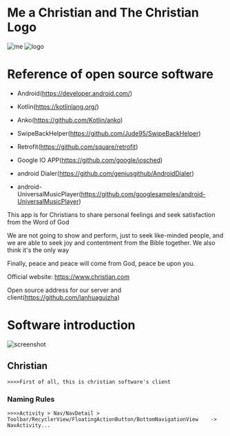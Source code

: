 # Me a Christian and The Christian Logo
![me](https://github.com/lanhuaguizha/Christian/blob/master/20180331_085803.jpg)
![logo](https://github.com/lanhuaguizha/Christian/blob/master/app/src/main/ic_launcher-web.png)

# Reference of open source software

* Android(https://developer.android.com/)
 
* Kotlin(https://kotlinlang.org/)

* Anko(https://github.com/Kotlin/anko)

* SwipeBackHelper(https://github.com/Jude95/SwipeBackHelper)

* Retrofit(https://github.com/square/retrofit)

* Google IO APP(https://github.com/google/iosched)

* android Dialer(https://github.com/geniusgithub/AndroidDialer)

* android-UniversalMusicPlayer(https://github.com/googlesamples/android-UniversalMusicPlayer)

This app is for Christians to share personal feelings and seek satisfaction from the Word of God

We are not going to show and perform, just to seek like-minded people, and we are able to seek joy and contentment from the Bible together. We also think it's the only way

Finally, peace and peace will come from God, peace be upon you.

Official website: https://www.christian.com

Open source address for our server and client(https://github.com/lanhuaguizha)

# Software introduction
![screenshot](https://github.com/lanhuaguizha/Christian/blob/master/device-2018-03-30-225123.png)

## Christian
    >>>>First of all, this is christian software's client

### Naming Rules
    >>>>Activity > Nav/NavDetail > Toolbar/RecyclerView/FloatingActionButton/BottomNavigationView    ->    NavActivity...